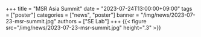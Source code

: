 +++
title = "MSR Asia Summit"
date = "2023-07-24T13:00:00+09:00"
tags = ["poster"]
categories = ["news", "poster"]
banner = "/img/news/2023-07-23-msr-summit.jpg"
authors = ["SE Lab"]
+++
{{< figure src="/img/news/2023-07-23-msr-summit.jpg" height=".3" >}}
